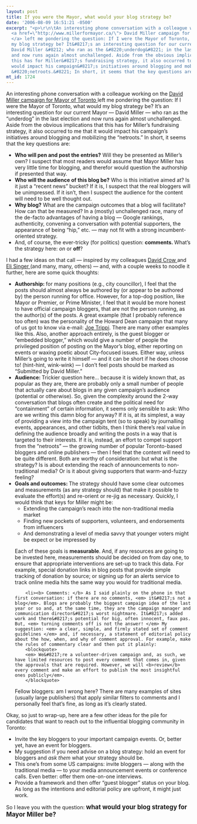 ```yaml
---
layout: post
title: If you were the Mayor, what would your blog strategy be?
date: '2006-08-09 16:51:21 -0500'
excerpt: "<p>\r\n\tAn interesting phone conversation with a colleague working on the
  <a href=\"http://www.millerformayor.ca/\"> David Miller campaign for Mayor of Toronto
  </a> left me pondering the question: If I were the Mayor of Toronto, what would
  my blog strategy be? It&#8217;s an interesting question for our current Mayor &#8212;
  David Miller &#8212; who ran as the &#8220;underdog&#8221; in the last election
  and now runs again almost unchallenged. Aside from the obvious implications that
  this has for Miller&#8217;s fundraising strategy, it also occurred to me that it
  would impact his campaign&#8217;s initiatives around blogging and mobilizing the
  &#8220;netroots.&#8221; In short, it seems that the key questions are: \r\n</p>"
mt_id: 1724
---
```

<p>
	An interesting phone conversation with a colleague working on the <a href="http://www.millerformayor.ca/"> David Miller campaign for Mayor of Toronto </a> left me pondering the question: If I were the Mayor of Toronto, what would my blog strategy be? It&#8217;s an interesting question for our current Mayor &#8212; David Miller &#8212; who ran as the &#8220;underdog&#8221; in the last election and now runs again almost unchallenged. Aside from the obvious implications that this has for Miller&#8217;s fundraising strategy, it also occurred to me that it would impact his campaign&#8217;s initiatives around blogging and mobilizing the &#8220;netroots.&#8221; In short, it seems that the key questions are: 
</p>
<ul>
	<li>
		<b>Who will pen and post the entries?</b> Will they be presented as Miller&#8217;s own? I suspect that most readers would assume that Mayor Miller has very little time for blogging, and therefor would question the authorship if presented that way. 
	</li>
	<li>
		<b>Who will the audience of this blog be?</b> Who is this initiative aimed at? Is it just a &#8220;recent news&#8221; bucket? If it is, I suspect that the real bloggers will be unimpressed. If it isn&#8217;t, then I suspect the audience for the content will need to be well thought out. 
	</li>
	<li>
		<b>Why blog?</b> What are the campaign outcomes that a blog will facilitate? How can that be measured? In a (mostly) unchallenged race, many of the de-facto advantages of having a blog &#8212; Google rankings, authenticity, convening a conversation with potential supporters, the appearance of being &#8220;hip,&#8221; etc. &#8212; may not fit with a strong incumbent-oriented strategy. 
	</li>
	<li>
		And, of course, the ever-tricky (for politics) question: <b> comments. </b> What&#8217;s the strategy here: <em> on </em> or <b> off</b>? 
	</li>
</ul>
<p>
	I had a few ideas on that call &#8212; inspired by my colleagues <a href="http://davidcrow.ca"> David Crow </a> and <a href="http://singer.to"> Eli Singer </a> (and many, many, others) &#8212; and, with a couple weeks to noodle it further, here are some quick thoughts: 
</p>
<ul>
	<li>
		<b> Authorship: </b> for many positions (e.g., city councillor), I feel that the posts should almost always be authored by (or appear to be authored by) the person running for office. However, for a top-dog position, like Mayor or Premier, or Prime Minister, I feel that it would be more honest to have official campaign bloggers, that are not the person running, as the author(s) of the posts. A great example (that I probably reference too often) was the personality of the Howard Dean campaign that many of us got to know via e-mail: <a href="en.wikipedia.org/wiki/Joe_Tripp"> Joe Trippi</a>. There are many other examples like this. Also, another approach entirely, is the guest blogger or &#8220;embedded blogger,&#8221; which would give a number of people the privileged position of posting on the Mayor&#8217;s blog, either reporting on events or waxing poetic about City-focused issues. Either way, unless Miller&#8217;s going to write it himself &#8212; and it can be short if he does choose to! (hint-hint, wink-wink) &#8212; I don&#8217;t feel posts should be marked as &#8220;Submitted by David Miller.&#8221; 
	</li>
	<li>
		<b> Audience: </b> Trickier question here&#8230; because it is widely known that, as popular as they are, there are probably only a small number of people that actually care about blogs in any given campaign&#8217;s audience (potential or otherwise). So, given the complexity around the 2-way conversation that blogs often create and the political need for &#8220;containment&#8221; of certain information, it seems only sensible to ask: Who are we writing this damn blog for anyway? If it is, at its simplest, a way of providing a view into the campaign tent (so to speak) by journalling events, appearances, and other tidbits, then I think there&#8217;s real value in defining the audience broadly and writing the posts in a way that is targeted to their interests. If it is, instead, an effort to compel support from the &#8220;netroots&#8221; &#8212; the growing number of popular Toronto-based bloggers and online publishers &#8212; then I feel that the content will need to be quite different. Both are worthy of consideration: but what is the strategy? Is is about extending the reach of announcements to non-traditional media? Or is it about giving supporters that warm-and-fuzzy feeling? 
	</li>
	<li>
		<b> Goals and outcomes: </b> The strategy should have some clear outcomes and measurements (as any strategy should) that make it possible to evaluate the effort(s) and re-orient or re-jig as necessary. Quickly, I would think that keys for Miller might be: 
	<ul>
	<li>Extending the campaign&#8217;s reach into the non-traditional media market</li>
	<li>Finding new pockets of supporters, volunteers, and endorsements from influencers</li>
	<li>And demonstrating a level of media savvy that younger voters might be expect or be impressed by </li>
	</ul>
	</li>
<p>
Each of these goals is <b>measurable</b>. And, if any resources are going to be invested here, measurements should be decided on from day one, to ensure that appropriate interventions are set-up to track this data. For example, special donation links in blog posts that provide simple tracking of donation by source; or signing up for an alerts service to track online media hits the same way you would for traditional media.
</p>

		<li><b> Comments: </b> As I said plainly on the phone in that first conversation: if there are no comments, <em> it&#8217;s not a blog</em>. Blogs are probably the biggest campaign idea of the last year or so and, at the same time, they are the campaign manager and communication director&#8217;s worst nightmare. It&#8217;s added work and there&#8217;s potential for big, often innocent, faux pas. But, <em> turning comments off is not the answer! </em> My suggestion: <em> a clear, simple, and firmly stated set of comment guidelines </em> and, if necessary, a statement of editorial policy about the how, when, and why of comment approval. For example, make the rules of commentary clear and then put it plainly: 
		<blockquote>
		<em> We&#8217;re a volunteer-driven campaign and, as such, we have limited resources to post every comment that comes in, given the approvals that are required. However, we will <b>review</b> every comment and make an effort to publish the most insightful ones publicly</em>.
		</blockquote>
Fellow bloggers: am I wrong here? There are many examples of sites (usually large publishers) that apply similar filters to comments and I personally feel that&#8217;s fine, as long as it&#8217;s clearly stated. 
	</li>
</ul>
<p>
	Okay, so just to wrap-up, here are a few other ideas for the pile for candidates that want to reach out to the influential blogging community in Toronto:

</p>
<ul>
	<li>Invite the key bloggers to your important campaign events. Or, better yet, have an event for bloggers. </lI>
	<li>My suggestion if you need advise on a blog strategy: hold an event for bloggers and <em> ask them </em> what your strategy should be.</li>
	<li>This one&#8217;s from some US campaigns: invite bloggers &#8212; along with the traditional media &#8212; to your media announcement events or conference calls. Even better: offer them one-on-one interviews.</li>
	<li>Provide a framework and then offer &#8220;guest blogger&#8221; status on your blog. As long as the intentions and editorial policy are upfront, it might just work. </li>
</ul>


<p>
	So I leave you with the question: <big><b>what would your blog strategy for Mayor Miller be? </b></big>
</p>
